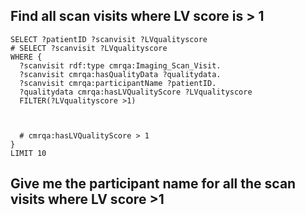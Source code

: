 ## Find all scan visits where LV score is > 1

```
SELECT ?patientID ?scanvisit ?LVqualityscore
# SELECT ?scanvisit ?LVqualityscore
WHERE {
  ?scanvisit rdf:type cmrqa:Imaging_Scan_Visit.
  ?scanvisit cmrqa:hasQualityData ?qualitydata.
  ?scanvisit cmrqa:participantName ?patientID.
  ?qualitydata cmrqa:hasLVQualityScore ?LVqualityscore
  FILTER(?LVqualityscore >1)
 
  

  # cmrqa:hasLVQualityScore > 1
}
LIMIT 10

```

## Give me the participant name for all the scan visits where LV score >1